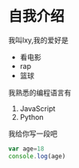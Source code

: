 # 自我介绍

我叫lxy,我的爱好是
- 看电影
- rap
- 篮球

我熟悉的编程语言有

1. JavaScript
2. Python

我给你写一段吧
```javascript
var age=18
console.log(age)
```
